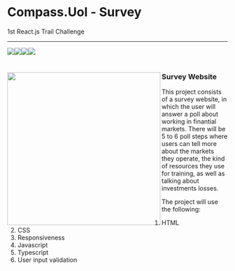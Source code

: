 # Compass.Uol - Survey
1st React.js Trail Challenge

<hr>

<div style="display:flex;">
<img src="https://img.shields.io/badge/HTML5-E34F26?style=for-the-badge&logo=html5&logoColor=white">
<img src="https://img.shields.io/badge/CSS3-1572B6?style=for-the-badge&logo=css3&logoColor=white">
<img src="https://img.shields.io/badge/JavaScript-323330?style=for-the-badge&logo=javascript&logoColor=F7DF1E">
<img src="https://img.shields.io/badge/TypeScript-007ACC?style=for-the-badge&logo=typescript&logoColor=white">
</div>

<br>

<section display="block";>
  <div>
  <img align="left" src="https://user-images.githubusercontent.com/71787801/208960885-f6e68106-ee7b-4e50-b53b-22f1f8511230.png" style="width:350px">
  </div>
  <div>
  <h3>Survey Website</h3>
  <p>This project consists of a survey website, in which the user will answer a poll about working in finantial markets. There will be 5 to 6 poll steps where users can tell more about the markets they operate, the kind of resources they use for training, as well as talking about investments losses. </p>
  <p>The project will use the following:</p>
  <ol>
  <li>HTML</li>
  <li>CSS</li>
  <li>Responsiveness</li>
  <li>Javascript</li>
  <li>Typescript</li>
  <li>User input validation</li>
  </ol>

  </div>

</seciton>
